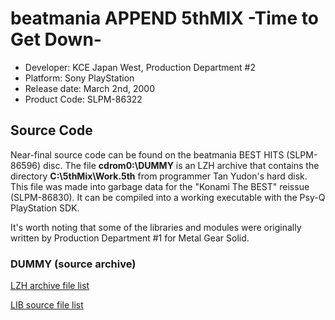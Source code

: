 # beatmania APPEND 5thMIX -Time to Get Down-
- Developer: KCE Japan West, Production Department #2
- Platform: Sony PlayStation
- Release date: March 2nd, 2000
- Product Code: SLPM-86322

## Source Code
Near-final source code can be found on the beatmania BEST HITS (SLPM-86596) disc. The file __cdrom0:\DUMMY__ is an LZH archive that contains the directory __C:\5thMix\Work.5th__ from programmer Tan Yudon's hard disk. This file was made into garbage data for the "Konami The BEST" reissue (SLPM-86830). It can be compiled into a working executable with the Psy-Q PlayStation SDK.

It's worth noting that some of the libraries and modules were originally written by Production Department #1 for Metal Gear Solid.

### DUMMY (source archive)
[LZH archive file list](work.5th.txt)

[LIB source file list](libsource.txt)
